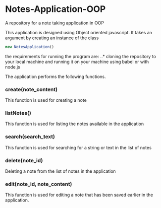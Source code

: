 # Notes-Application-OOP
A repository for a note taking application in OOP

This application is designed using Object oriented javascript. It takes an argument by creating an instance of the class
```javascript
new NotesApplication()
```
the requirements for running the program are:
..* cloning the repository to your local machine and running it on your machine using babel or with node.js

The application performs the following functions.

### create(note_content)
This function is used for creating a note
### listNotes()
This function is used for listing the notes available in the application
### search(search_text)
This function is used for searching for a string or text in the list of notes
### delete(note_id)
Deleting a note from the list of notes in the application
### edit(note_id, note_content)
This function is used for editing a note that has been saved earlier in the application.
